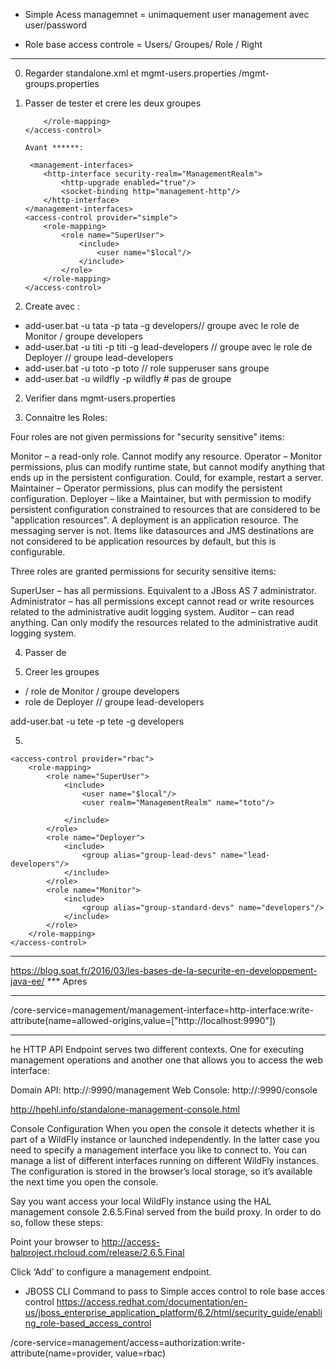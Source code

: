

- Simple Acess managemnet = unimaquement user management avec user/password

- Role base access controle =  Users/ Groupes/  Role / Right
******
0.  Regarder standalone.xml  et mgmt-users.properties /mgmt-groups.properties

1.  Passer de tester et crere les deux groupes

	<access-control provider="rbac">
            <role-mapping>
                <role name="SuperUser">
                    <include>
                        <user name="$local"/>
                        <user realm="ManagementRealm" name="toto"/>
                    </include>
                </role>
                
            </role-mapping>
        </access-control>
		
		Avant ******:
		
		 <management-interfaces>
            <http-interface security-realm="ManagementRealm">
                <http-upgrade enabled="true"/>
                <socket-binding http="management-http"/>
            </http-interface>
        </management-interfaces>
        <access-control provider="simple">
            <role-mapping>
                <role name="SuperUser">
                    <include>
                        <user name="$local"/>
                    </include>
                </role>
            </role-mapping>
        </access-control>
    

2.  Create  avec  :

- add-user.bat -u  tata  -p  tata  -g  developers// groupe avec le role de Monitor   / groupe developers
- add-user.bat -u  titi  -p  titi  -g   lead-developers // groupe avec le role de Deployer  // groupe  lead-developers
- add-user.bat -u  toto  -p  toto  // role supperuser  sans groupe 
- add-user.bat -u  wildfly  -p  wildfly # pas de groupe

2. Verifier dans mgmt-users.properties

3. Connaitre les Roles:

Four roles are not given permissions for "security sensitive" items:

Monitor – a read-only role. Cannot modify any resource.
Operator – Monitor permissions, plus can modify runtime state, but cannot modify anything that ends up in the persistent configuration. Could, for example, restart a server.
Maintainer – Operator permissions, plus can modify the persistent configuration.
Deployer – like a Maintainer, but with permission to modify persistent configuration constrained to resources that are considered to be "application resources". A deployment is an application resource. The messaging server is not. Items like datasources and JMS destinations are not considered to be application resources by default, but this is configurable.

Three roles are granted permissions for security sensitive items:

SuperUser – has all permissions. Equivalent to a JBoss AS 7 administrator.
Administrator – has all permissions except cannot read or write resources related to the administrative audit logging system.
Auditor – can read anything. Can only modify the resources related to the administrative audit logging system.

4. Passer de 


6.  Creer les groupes 
*  / role de Monitor   / groupe developers
* role de Deployer  // groupe  lead-developers

add-user.bat -u  tete -p tete -g developers

5. 

	<access-control provider="rbac">
        <role-mapping>
            <role name="SuperUser">
                <include>
                    <user name="$local"/>
                    <user realm="ManagementRealm" name="toto"/>
				   
                </include>
            </role>
            <role name="Deployer">
                <include>
                    <group alias="group-lead-devs" name="lead-developers"/>
                </include>
            </role>
            <role name="Monitor">
                <include>
                    <group alias="group-standard-devs" name="developers"/>
                </include>
            </role>
        </role-mapping>
    </access-control>

******
https://blog.soat.fr/2016/03/les-bases-de-la-securite-en-developpement-java-ee/
*** Apres
<access-control provider="rbac">
            <role-mapping>
                <role name="SuperUser">
                    <include>
                        <user name="$local"/>
                        <user realm="ManagementRealm" name="toto"/>
                    </include>
                </role>
            </role-mapping>
</access-control>

-------------------

/core-service=management/management-interface=http-interface:write-attribute(name=allowed-origins,value=["http://localhost:9990"])

*********************

he HTTP API Endpoint serves two different contexts. One for executing management operations and another one that allows you to access the web interface:

Domain API: http://<host>:9990/management
Web Console: http://<host>:9990/console

http://hpehl.info/standalone-management-console.html

Console Configuration
When you open the console it detects whether it is part of a WildFly instance or launched independently. In the latter case you need to specify a management interface you like to connect to. You can manage a list of different interfaces running on different WildFly instances. The configuration is stored in the browser’s local storage, so it’s available the next time you open the console.

Say you want access your local WildFly instance using the HAL management console 2.6.5.Final served from the build proxy. In order to do so, follow these steps:

Point your browser to http://access-halproject.rhcloud.com/release/2.6.5.Final

Click ‘Add’ to configure a management endpoint.

- JBOSS CLI  Command to  pass to Simple acces control to role base acces control
https://access.redhat.com/documentation/en-us/jboss_enterprise_application_platform/6.2/html/security_guide/enabling_role-based_access_control

/core-service=management/access=authorization:write-attribute(name=provider, value=rbac)